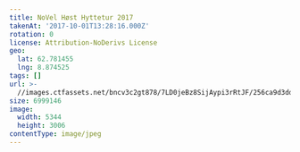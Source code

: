 ```yaml
---
title: NoVel Høst Hyttetur 2017
takenAt: '2017-10-01T13:28:16.000Z'
rotation: 0
license: Attribution-NoDerivs License
geo:
  lat: 62.781455
  lng: 8.874525
tags: []
url: >-
  //images.ctfassets.net/bncv3c2gt878/7LD0jeBz8SijAypi3rRtJF/256ca9d3ddd0868ddbd30bd069dbb3c4/novel-hst-hyttetur-2017_37179657460_o
size: 6999146
image:
  width: 5344
  height: 3006
contentType: image/jpeg
---
```


